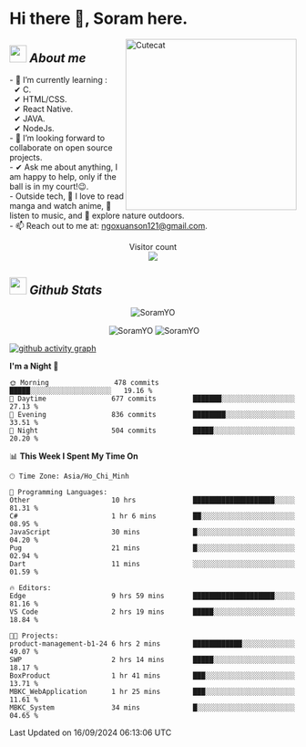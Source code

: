 # Hi there 👋, Soram here. 
 
<img align="right" width=300px alt="Cutecat" src="https://c.tenor.com/K33MDwMai28AAAAC/nyochio-d4dj.gif" />

## <img src="https://c.tenor.com/q8EQYnb8VLcAAAAi/re-zero.gif" width="30px">&nbsp;***About me***
 
\- 🌱 I’m currently learning :
  <br> &nbsp; ✔ C.
  <br> &nbsp; ✔ HTML/CSS.
  <br> &nbsp; ✔ React Native.
  <br> &nbsp; ✔ JAVA.
   <br> &nbsp; ✔ NodeJs.
<br> \- 👯 I’m looking forward to collaborate on open source projects.
<br> \- ✔ Ask me about anything, I am happy to help, only if the ball is in my court!😉.
<br> \- Outside tech,  📖 I love to read manga and watch anime, 🎵 listen to music, and 🌴 explore nature outdoors.
<br> \- 📫 Reach out to me at: ngoxuanson121@gmail.com.

<p align="center"> 
  Visitor count<br>
  <img src="https://profile-counter.glitch.me/SoramYO/count.svg" />
</p>

## <img src="https://c.tenor.com/moaQHad4VcMAAAAi/ram-dance.gif" width="30px">&nbsp;***Github Stats***
<p align="center"> <img src="https://komarev.com/ghpvc/?username=SoramYO" alt="SoramYO" /> </p>

<p align="center">&nbsp;<img align="center" src="https://github-readme-stats.vercel.app/api?username=SoramYO&theme=gotham&show_icons=true" alt="SoramYO" />

<img align="center" src="http://github-readme-streak-stats.herokuapp.com?user=SoramYO&theme=gotham&hide_border=true&date_format=M%20j%5B%2C%20Y%5D" alt="SoramYO" />


[![github activity graph](https://github-readme-activity-graph.vercel.app/graph?username=SoramYO&theme=tokyo-night)](https://github.com/SoramYO/github-readme-activity-graph)


<!--START_SECTION:waka-->
**I'm a Night 🦉** 

```text
🌞 Morning                478 commits         █████░░░░░░░░░░░░░░░░░░░░   19.16 % 
🌆 Daytime                677 commits         ███████░░░░░░░░░░░░░░░░░░   27.13 % 
🌃 Evening                836 commits         ████████░░░░░░░░░░░░░░░░░   33.51 % 
🌙 Night                  504 commits         █████░░░░░░░░░░░░░░░░░░░░   20.20 % 
```


📊 **This Week I Spent My Time On** 

```text
🕑︎ Time Zone: Asia/Ho_Chi_Minh

💬 Programming Languages: 
Other                    10 hrs              ████████████████████░░░░░   81.31 % 
C#                       1 hr 6 mins         ██░░░░░░░░░░░░░░░░░░░░░░░   08.95 % 
JavaScript               30 mins             █░░░░░░░░░░░░░░░░░░░░░░░░   04.20 % 
Pug                      21 mins             █░░░░░░░░░░░░░░░░░░░░░░░░   02.94 % 
Dart                     11 mins             ░░░░░░░░░░░░░░░░░░░░░░░░░   01.59 % 

🔥 Editors: 
Edge                     9 hrs 59 mins       ████████████████████░░░░░   81.16 % 
VS Code                  2 hrs 19 mins       █████░░░░░░░░░░░░░░░░░░░░   18.84 % 

🐱‍💻 Projects: 
product-management-b1-24 6 hrs 2 mins        ████████████░░░░░░░░░░░░░   49.07 % 
SWP                      2 hrs 14 mins       █████░░░░░░░░░░░░░░░░░░░░   18.17 % 
BoxProduct               1 hr 41 mins        ███░░░░░░░░░░░░░░░░░░░░░░   13.71 % 
MBKC_WebApplication      1 hr 25 mins        ███░░░░░░░░░░░░░░░░░░░░░░   11.61 % 
MBKC_System              34 mins             █░░░░░░░░░░░░░░░░░░░░░░░░   04.65 % 
```


 Last Updated on 16/09/2024 06:13:06 UTC
<!--END_SECTION:waka-->
